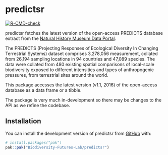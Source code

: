 
# predictsr

<!-- badges: start -->
[![R-CMD-check](https://github.com/Biodiversity-Futures-Lab/predictsr/actions/workflows/R-CMD-check.yaml/badge.svg)](https://github.com/Biodiversity-Futures-Lab/predictsr/actions/workflows/R-CMD-check.yaml)
<!-- badges: end -->

predictsr fetches the latest version of the open-access PREDICTS database
extract from the [Natural History Museum Data
Portal](https://data.nhm.ac.uk/dataset/the-2016-release-of-the-predicts-database-v1-1).

The PREDICTS (Projecting Responses of Ecological Diversity In Changing
Terrestrial Systems) dataset comprises 3,278,056 measurement, collated from
26,194 sampling locations in 94 countries and 47,089 species. The
data were collated from 480 existing spatial comparisons of local-scale
biodiversity exposed to different intensities and types of anthropogenic
pressures, from terrestrial sites around the world.

This package accesses the latest version (v1.1, 2016) of the open-access
database as a data frame or a tibble.

The package is very much in-development so there may be changes to the API as we
refine the codebase.

## Installation

You can install the development version of predictsr from [GitHub](https://github.com/) with:

``` r
# install.packages("pak")
pak::pak("Biodiversity-Futures-Lab/predictsr")
```
